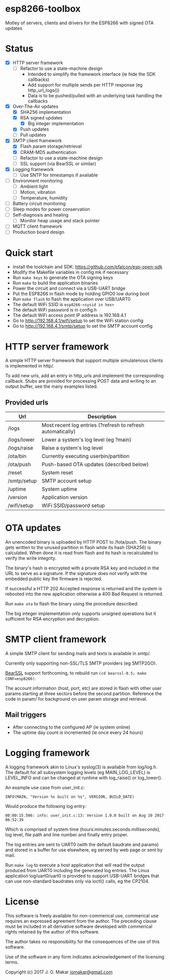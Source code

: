 # esp8266-toolbox
Motley of servers, clients and drivers for the ESP8266 with signed OTA updates

# Status
- [x] HTTP server framework
  - [ ] Refactor to use a state-machine design
    - Intended to simplify the framework interface (ie hide the SDK callbacks)
    - Add support for multiple sends per HTTP response (eg http_url_logs())
    - Data is to be pushed/pulled with an underlying task handling the callbacks
- [x] Over-The-Air updates
  - [x] SHA256 implementation
  - [x] RSA signed updates
    - [x] Big integer implementation
  - [x] Push updates
  - [ ] Pull updates
- [x] SMTP client framework
  - [x] Flash param storage/retrieval
  - [x] CRAM-MD5 authentication
  - [ ] Refactor to use a state-machine design
  - [ ] SSL support (via BearSSL or similar)
- [x] Logging framework
  - [ ] Use SNTP for timestamps if available
- [ ] Environment monitoring
  - [ ] Ambient light
  - [ ] Motion, vibration
  - [ ] Temperature, humidity
- [ ] Battery circuit monitoring
- [ ] Sleep modes for power conservation
- [ ] Self-diagnosis and healing
  - [ ] Monitor heap usage and stack pointer
- [ ] MQTT client framework
- [ ] Production board design

# Quick start
- Install the toolchain and SDK: https://github.com/pfalcon/esp-open-sdk
- Modify the Makefile variables in config.mk if necessary
- Run `make keys` to generate the OTA signing keys
- Run `make` to build the application binaries
- Power the circuit and connect via a USB-UART bridge
- Put the ESP8266 in flash mode by holding GPIO0 low during boot
- Run `make flash` to flash the application over USB/UART0
- The default WiFi SSID is `esp8266-<sysid in hex>`
- The default WiFi password is in config.h
- The default WiFi access point IP address is 192.168.4.1
- Go to http://192.168.4.1/wifi/setup to set the WiFi station config
- Go to http://192.168.4.1/smtp/setup to set the SMTP account config

# HTTP server framework
A simple HTTP server framework that support multiple simulatenous clients is
implemented in http/.

To add new urls, add an entry in http_urls and implement the corresponding
callback.  Stubs are provided for processing POST data and writing to an output
buffer, see the many examples listed.

## Provided urls
Url | Description
--- | -----------
/logs | Most recent log entries (?refresh to refresh automatically)
/logs/lower | Lower a system's log level (eg ?main)
/logs/raise | Raise a system's log level
/ota/bin | Currently executing userbin/partition
/ota/push | Push-based OTA updates (described below)
/reset | System reset
/smtp/setup | SMTP account setup
/uptime | System uptime
/version | Application version
/wifi/setup | WiFi SSID/password setup

# OTA updates
An unencoded binary is uploaded by HTTP POST to /fota/push. The binary gets
written to the unused partition in flash while its hash (SHA256) is calculated.
When done it is read from flash and its hash is recalculated to verify the write
integrity.

The binary's hash is encrypted with a private RSA key and included in the URL to
serve as a signature. If the signature does not verify with the embedded public
key the firmware is rejected.

If successful a HTTP 202 Accepted response is returned and the system is rebooted
into the new application otherwise a 400 Bad Request is returned.

Run `make ota` to flash the binary using the procedure described.

The big integer implementation only supports unsigned operations but it sufficient
for RSA encryption and decryption.

# SMTP client framework
A simple SMTP client for sending mails and texts is available in smtp/.

Currently only supporting non-SSL/TLS SMTP providers (eg SMTP2GO).

[BearSSL](http://www.bearssl.org) support forthcoming, to rebuild run
`(cd bearssl-0.5; make CONF=esp8266)`.

The account information (host, port, etc) are stored in flash with other user
params starting at three sectors before the second partition.  Reference the code
in param/ for background on user param storage and retrieval.

## Mail triggers
- After connecting to the configured AP (ie system online)
- The uptime day count is incremented (ie once every 24 hours)

# Logging framework
A logging framework akin to Linux's syslog(3) is available from log/log.h.
The default for all subsystem logging levels (eg MAIN_LOG_LEVEL) is LEVEL_INFO
and can be changed at runtime with log_raise() or log_lower().

An example use case from user_init.c:

`INFO(MAIN, "Version %s built on %s", VERSION, BUILD_DATE)`

Would produce the following log entry:

`00:00:15.506: info: user_init.c:13: Version 1.0.0 built on Aug 10 2017 06:52:39`

Which is comprised of system time (hours:minutes:seconds.milliseconds), log
level, file path and line number and finally entry proper.

The log entries are sent to UART0 (with the default baudrate and params) and
stored in a buffer for use elsewhere, eg served by web page or sent by mail.

Run `make log` to execute a host application that will read the output produced
from UART0 including the generated log entries.  The Linux application
log/uart0/uart0 is provided to support USB-UART bridges that can use non-standard
baudrates only via ioctl() calls, eg the CP2104.

# License
This software is freely available for non-commerical use, commerical use requires
an expressed agreement from the author. The preceding clause must be included in
all derivative software developed with commerical rights retained by the author
of this software.

The author takes no responsibility for the consequences of the use of this
software.

Use of the software in any form indicates acknowledgement of the licensing terms.

Copyright (c) 2017 J. O. Makar <jomakar@gmail.com>
